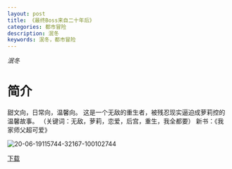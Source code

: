 ```yaml
---
layout: post
title: 《最终Boss来自二十年后》
categories: 都市冒险
description: 泯冬
keywords: 泯冬，都市冒险
---
```

*泯冬*

# 简介

甜文向，日常向，温馨向。 这是一个无敌的重生者，被残忍现实逼迫成萝莉控的温馨故事。 （关键词：无敌，萝莉，恋爱，后宫，重生，我全都要） 新书：《我家师父超可爱》

![20-06-19115744-32167-100102744](http://tva4.sinaimg.cn/large/008dGP0Fgy1gtxfo88qkxj305006omxe.jpg)

[下载](https://link.jscdn.cn/1drv/aHR0cHM6Ly8xZHJ2Lm1zL3QvcyFBaGU2R2dNWmVFb2poRmxEbkRQS3JWVFRfdF9OP2U9TmZybHJQ.txt)
